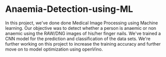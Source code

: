 # Anaemia-Detection-using-ML
In this project, we've done done Medical Image Processing using Machine learning. Our objective was to detect whether a person is anaemic or non anaemic using the RAW/DNG images of his/her finger nails. We've trained a CNN model for the prediction and classification of the data sets. We're further working on this project to increase the training accuracy and further move on to model optimization using openVino.
